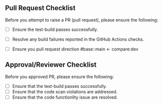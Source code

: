 ## Pull Request Checklist  
Before you attempt to raise a PR (pull request), please ensure the following:
- [ ] Ensure the test-build passes successfully.
- [ ] Resolve any build failures reported in the GitHub Actions checks.
- [ ] Ensure you pull request direction  #base::main <- compare:dev


## Approval/Reviewer Checklist
Before you approved PR, please  ensure the following:
- [ ] Ensure that the test-build passes successfully.
- [ ] Ensure that the code scan violations are addressed.
- [ ] Ensure that the code functionlity issue are resolved.